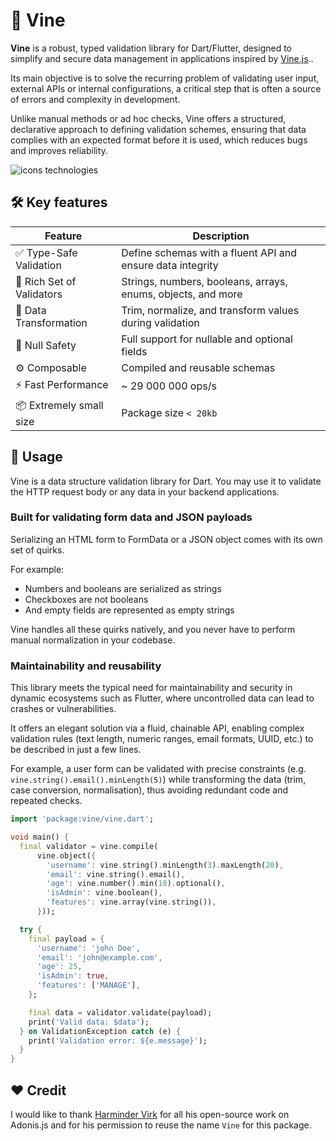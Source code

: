 # 🌿 Vine

**Vine** is a robust, typed validation library for Dart/Flutter, designed to simplify and secure data management in
applications inspired by [Vine.js](https://vinejs.dev/docs/introduction)..

Its main objective is to solve the recurring problem of validating user input, external APIs or internal configurations,
a critical step that is often a source of errors and complexity in development.

Unlike manual methods or ad hoc checks, Vine offers a structured, declarative approach to defining validation schemes,
ensuring that data complies with an expected format before it is used, which reduces bugs and improves reliability.

![icons technologies](https://skillicons.dev/icons?i=dart,flutter)

## 🛠 Key features

| Feature                   | Description                                                  |
|---------------------------|--------------------------------------------------------------|
| ✅ Type-Safe Validation    | Define schemas with a fluent API and ensure data integrity   |
| 🧱 Rich Set of Validators | Strings, numbers, booleans, arrays, enums, objects, and more |
| 🔄 Data Transformation    | Trim, normalize, and transform values during validation      |
| 🚧 Null Safety            | Full support for nullable and optional fields                |
| ⚙️ Composable             | Compiled and reusable schemas                                |
| ⚡ Fast Performance        | ~ 29 000 000 ops/s                                           |
| 📦 Extremely small size   | Package size `< 20kb`                                        |

## 🚀 Usage

Vine is a data structure validation library for Dart. You may use it to validate the HTTP request body or any data in
your
backend applications.

### Built for validating form data and JSON payloads

Serializing an HTML form to FormData or a JSON object comes with its own set of quirks.

For example:

- Numbers and booleans are serialized as strings
- Checkboxes are not booleans
- And empty fields are represented as empty strings

Vine handles all these quirks natively, and you never have to perform manual normalization in your codebase.

### Maintainability and reusability

This library meets the typical need for maintainability and security in dynamic ecosystems such as Flutter, where
uncontrolled data can lead to crashes or vulnerabilities.

It offers an elegant solution via a fluid, chainable API, enabling complex validation rules (text length, numeric
ranges, email formats, UUID, etc.) to be described in just a few lines.

For example, a user form can be validated with precise constraints (e.g. `vine.string().email().minLength(5)`) while
transforming the data (trim, case conversion, normalisation), thus avoiding redundant code and repeated checks.

```dart
import 'package:vine/vine.dart';

void main() {
  final validator = vine.compile(
      vine.object({
        'username': vine.string().minLength(3).maxLength(20),
        'email': vine.string().email(),
        'age': vine.number().min(18).optional(),
        'isAdmin': vine.boolean(),
        'features': vine.array(vine.string()),
      }));

  try {
    final payload = {
      'username': 'john Doe',
      'email': 'john@example.com',
      'age': 25,
      'isAdmin': true,
      'features': ['MANAGE'],
    };

    final data = validator.validate(payload);
    print('Valid data: $data');
  } on ValidationException catch (e) {
    print('Validation error: ${e.message}');
  }
}
```

## ❤️ Credit

I would like to thank [Harminder Virk](https://github.com/thetutlage) for all his open-source work on Adonis.js and for
his permission to
reuse the name `Vine` for this package. 
